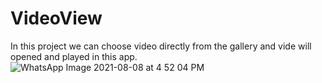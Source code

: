 # VideoView
In this project we can choose video directly from the gallery and vide will opened and played in this app.
![WhatsApp Image 2021-08-08 at 4 52 04 PM](https://user-images.githubusercontent.com/88586411/128630346-8031d26d-859f-4f91-89e4-9268189074e0.jpeg)
